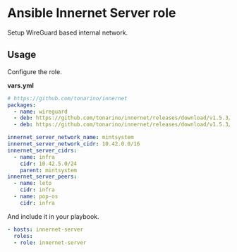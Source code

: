 # Ansible Innernet Server role

Setup WireGuard based internal network.

## Usage

Configure the role.

**vars.yml**

```yml
# https://github.com/tonarino/innernet
packages:
  - name: wireguard
  - deb: https://github.com/tonarino/innernet/releases/download/v1.5.3/innernet_1.5.3_amd64.deb
  - deb: https://github.com/tonarino/innernet/releases/download/v1.5.3/innernet-server_1.5.3_amd64.deb

innernet_server_network_name: mintsystem
innernet_server_network_cidr: 10.42.0.0/16
innernet_server_cidrs:
  - name: infra
    cidr: 10.42.5.0/24
    parent: mintsystem
innernet_server_peers:
  - name: leto
    cidr: infra
  - name: pop-os
    cidr: infra
```

And include it in your playbook.

```yml
- hosts: innernet-server
  roles:
  - role: innernet-server
```
